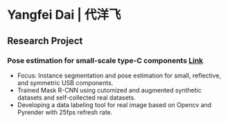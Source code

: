# Yangfei Dai | 代洋飞

## Research Project
### Pose estimation for small-scale type-C components [Link](https://github.com/yangfei4/Sim2real)
* Focus: Instance segmentation and pose estimation for small, reflective, and symmetric USB components.
* Trained Mask R-CNN using cutomized and augmented synthetic datasets and self-collected real datasets.
* Developing a data labeling tool for real image based on Opencv and Pyrender with 25fps refresh rate.
